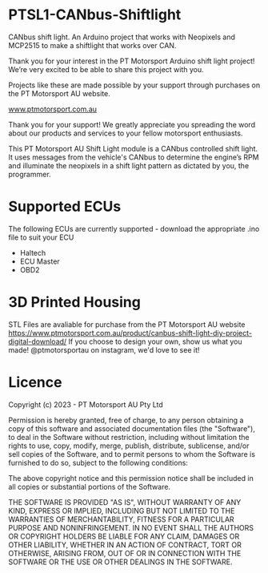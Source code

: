 # PTSL1-CANbus-Shiftlight
CANbus shift light. An Arduino project that works with Neopixels and MCP2515 to make a shiftlight that works over CAN.

Thank you for your interest in the PT Motorsport Arduino shift light project! We’re very excited to be able to share this project with you. 

Projects like these are made possible by your support through purchases on the PT Motorsport AU website. 

www.ptmotorsport.com.au

Thank you for your support! We greatly appreciate you spreading the word about our products and services to your fellow motorsport enthusiasts.

This PT Motorsport AU Shift Light module is a CANbus controlled shift light. It uses messages from the vehicle's CANbus to determine the engine’s RPM and illuminate the neopixels in a shift light pattern as dictated by you, the programmer.

# Supported ECUs
The following ECUs are currently supported - download the appropriate .ino file to suit your ECU

- Haltech
- ECU Master
- OBD2

# 3D Printed Housing
STL Files are avaliable for purchase from the PT Motorsport AU website
https://www.ptmotorsport.com.au/product/canbus-shift-light-diy-project-digital-download/
If you choose to design your own, show us what you made! @ptmotorsportau on instagram, we'd love to see it!

# Licence
Copyright (c) 2023 - PT Motorsport AU Pty Ltd

Permission is hereby granted, free of charge, to any person obtaining a copy
of this software and associated documentation files (the "Software"), to deal
in the Software without restriction, including without limitation the rights
to use, copy, modify, merge, publish, distribute, sublicense, and/or sell
copies of the Software, and to permit persons to whom the Software is
furnished to do so, subject to the following conditions:

The above copyright notice and this permission notice shall be included in all
copies or substantial portions of the Software.

THE SOFTWARE IS PROVIDED "AS IS", WITHOUT WARRANTY OF ANY KIND, EXPRESS OR
IMPLIED, INCLUDING BUT NOT LIMITED TO THE WARRANTIES OF MERCHANTABILITY,
FITNESS FOR A PARTICULAR PURPOSE AND NONINFRINGEMENT. IN NO EVENT SHALL THE
AUTHORS OR COPYRIGHT HOLDERS BE LIABLE FOR ANY CLAIM, DAMAGES OR OTHER
LIABILITY, WHETHER IN AN ACTION OF CONTRACT, TORT OR OTHERWISE, ARISING FROM,
OUT OF OR IN CONNECTION WITH THE SOFTWARE OR THE USE OR OTHER DEALINGS IN THE
SOFTWARE.
